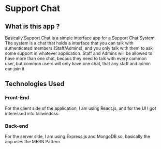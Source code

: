 # Support Chat

## What is this app ?

Basically Support Chat is a simple interface app for a Support Chat System.
The system is a chat that holds a interface that you can talk with authenticated members (Staff/Admins), and you only talk with them to ask some support in whatever application. Staff and Admins will be allowed to have more than one chat, becaus they need to talk with every common user, but common users will only have one chat, that any staff and admin can join it.

## Technologies Used

### Front-End

For the client side of the application, I am using React.js, and for the UI I got interessed into tailwindcss.

### Back-end

For the server side, I am using Express.js and MongoDB so, basically the app uses the MERN Pattern.